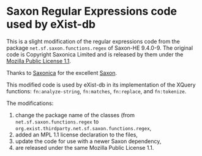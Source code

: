 # Saxon Regular Expressions code used by eXist-db

This is a slight modification of the regular expressions code from the package `net.sf.saxon.functions.regex` of Saxon-HE 9.4.0-9.
The original code is Copyright Saxonica Limited and is released by them under the [Mozilla Public License 1.1](https://www.mozilla.org/en-US/MPL/1.1/).

Thanks to [Saxonica](https://www.saxonica.com/) for the excellent [Saxon](http://saxon.sourceforge.net/).

This modified code is used by eXist-db in its implementation of the XQuery functions: `fn:analyze-string`, `fn:matches`, `fn:replace`, and `fn:tokenize`.

The modifications:
 
1. change the package name of the classes (from `net.sf.saxon.functions.regex` to `org.exist.thirdparty.net.sf.saxon.functions.regex`,
2. added an MPL 1.1 license declaration to the files,
2. update the code for use with a newer Saxon dependency,
3. are released under the same Mozilla Public License 1.1.
